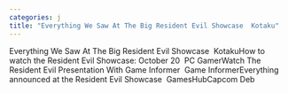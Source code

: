 ```yaml
---
categories: j
title: "Everything We Saw At The Big Resident Evil Showcase  Kotaku"
---
```

Everything We Saw At The Big Resident Evil Showcase&nbsp;&nbsp;KotakuHow to watch the Resident Evil Showcase: October 20&nbsp;&nbsp;PC GamerWatch The Resident Evil Presentation With Game Informer&nbsp;&nbsp;Game InformerEverything announced at the Resident Evil Showcase&nbsp;&nbsp;GamesHubCapcom Deb